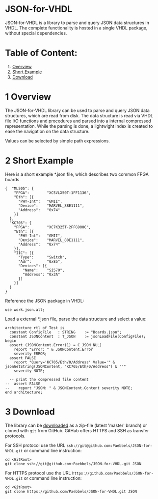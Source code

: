 JSON-for-VHDL
================================================================================

JSON-for-VHDL is a library to parse and query JSON data structures in VHDL. The
complete functionality is hosted in a single VHDL package, without special
dependencies.

Table of Content:
================================================================================
 1. [Overview](#1-overview)
 2. [Short Example](#2-short-example)
 3. [Download](#3-download)



1 Overview
================================================================================


The JSON-for-VHDL library can be used to parse and query JSON data structures, which
are read from disk. The data structure is read via VHDL file I/O functions and
procedures and parsed into a internal compressed representation. While the parsing is
done, a lightwight index is created to ease the navigation on the data structure.

Values can be selected by simple path expressions.

2 Short Example
================================================================================

Here is a short example *.json file, which describes two common FPGA boards. 

    {  "ML505": {
        "FPGA":        "XC5VLX50T-1FF1136",
        "Eth": [{
          "PHY-Int":   "GMII",
          "Device":    "MARVEL_88E1111",
          "Address":   "0x74"
        }]
      },
      "KC705": {
        "FPGA":        "XC7K325T-2FFG900C",
        "Eth": [{
          "PHY-Int":   "GMII",
          "Device":    "MARVEL_88E1111",
          "Address":   "0x74"
        }],
        "IIC": [{
          "Type":      "Switch",
          "Adr":       "0x85",
          "Devices": [{
            "Name":    "Si570",
            "Address": "0x3A"
          }]
        }]
      }
    }

Reference the JSON package in VHDL:

    use work.json.all;

Load a external *.json file, parse the data structure and select a value:

    architecture rtl of Test is
      constant ConfigFile   : STRING    := "Boards.json";
      constant JSONContent	: T_JSON    := jsonLoadFile(ConfigFile);
    begin
      assert (JSONContent.Error(1) = C_JSON_NUL)
        report "Error: " & JSONContent.Error
        severity ERROR;
      assert FALSE
        report "Query='KC705/Eth/0/Address' Value='" & jsonGetString(JSONContent, "KC705/Eth/0/Address") & "'"
        severity NOTE;

      -- print the compressed file content
    --  assert FALSE
    --    report "JSON: " & JSONContent.Content severity NOTE;
    end architecture;

3 Download
================================================================================
The library can be [downloaded][31] as a zip-file (latest 'master' branch) or
cloned with `git` from GitHub. GitHub offers HTTPS and SSH as transfer protocols.

For SSH protocol use the URL `ssh://git@github.com:Paebbels/JSON-for-VHDL.git` or command
line instruction:

    cd <GitRoot>
    git clone ssh://git@github.com:Paebbels/JSON-for-VHDL.git JSON

For HTTPS protocol use the URL `https://github.com/Paebbels/JSON-for-VHDL.git` or command
line instruction:

    cd <GitRoot>
    git clone https://github.com/Paebbels/JSON-for-VHDL.git JSON



 [31]: https://github.com/Paebbels/JSON-for-VHDL/archive/master.zip
